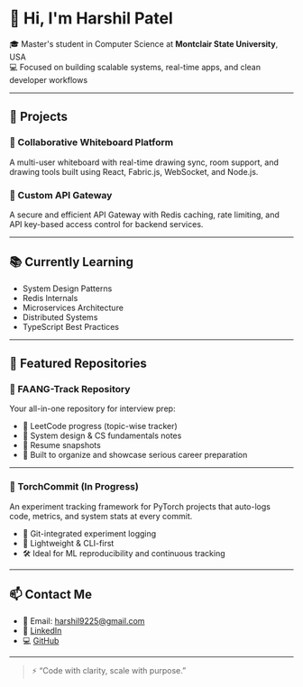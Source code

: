 # 👋 Hi, I'm Harshil Patel

🎓 Master's student in Computer Science at **Montclair State University**, USA  
💻 Focused on building scalable systems, real-time apps, and clean developer workflows

---

## 🚀 Projects

### 🎨 Collaborative Whiteboard Platform
A multi-user whiteboard with real-time drawing sync, room support, and drawing tools built using React, Fabric.js, WebSocket, and Node.js.

### 🔐 Custom API Gateway
A secure and efficient API Gateway with Redis caching, rate limiting, and API key-based access control for backend services.

---

## 📚 Currently Learning

- System Design Patterns
- Redis Internals
- Microservices Architecture
- Distributed Systems
- TypeScript Best Practices

---

## 📂 Featured Repositories

### 🧠 FAANG-Track Repository  
Your all-in-one repository for interview prep:

- 📁 LeetCode progress (topic-wise tracker)  
- 📓 System design & CS fundamentals notes  
- 📄 Resume snapshots  
- 💼 Built to organize and showcase serious career preparation

---

### 🔬 TorchCommit (In Progress)  
An experiment tracking framework for PyTorch projects that auto-logs code, metrics, and system stats at every commit.

- 🧪 Git-integrated experiment logging  
- 🧠 Lightweight & CLI-first  
- 🛠️ Ideal for ML reproducibility and continuous tracking

---

## 📫 Contact Me

- 📧 Email: harshil9225@gmail.com  
- 💼 [LinkedIn](https://www.linkedin.com/in/harshil-patel-a74b44257/)  
- 💻 [GitHub](https://github.com/Harshil1015)

---
> ⚡ “Code with clarity, scale with purpose.”
